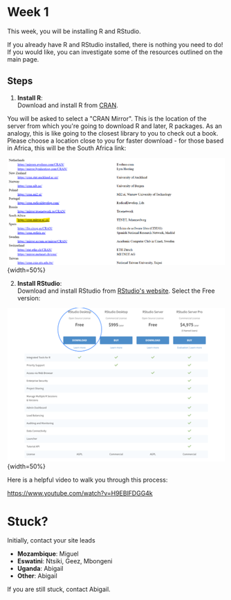 # Week 1

This week, you will be installing R and RStudio.

If you already have R and RStudio installed, there is nothing you need to do! If you would like, you can investigate some of the resources outlined on the main page. 



## Steps

1. **Install R**:  
   Download and install R from [CRAN](https://cran.r-project.org/).

You will be asked to select a "CRAN Mirror". This is the location of the server from which you're going to download R and later, R packages. As an analogy, this is like going to the closest library to you to check out a book. Please choose a location close to you for faster download - for those based in Africa, this will be the South Africa link:

![](image.png){width=50%}

2. **Install RStudio**:  
   Download and install RStudio from [RStudio's website](https://posit.co/download/rstudio-desktop/). Select the Free version:

![](image-1.png){width=50%}

Here is a helpful video to walk you through this process:

https://www.youtube.com/watch?v=H9EBlFDGG4k

# Stuck?

Initially, contact your site leads

- **Mozambique**: Miguel  
- **Eswatini**: Ntsiki, Geez, Mbongeni  
- **Uganda**: Abigail
- **Other**: Abigail

If you are still stuck, contact Abigail.